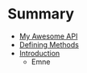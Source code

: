 # Summary

* [My Awesome API](README.md)
* [Defining Methods](methods.md)
* [Introduction](introduction.md)
   * Emne

